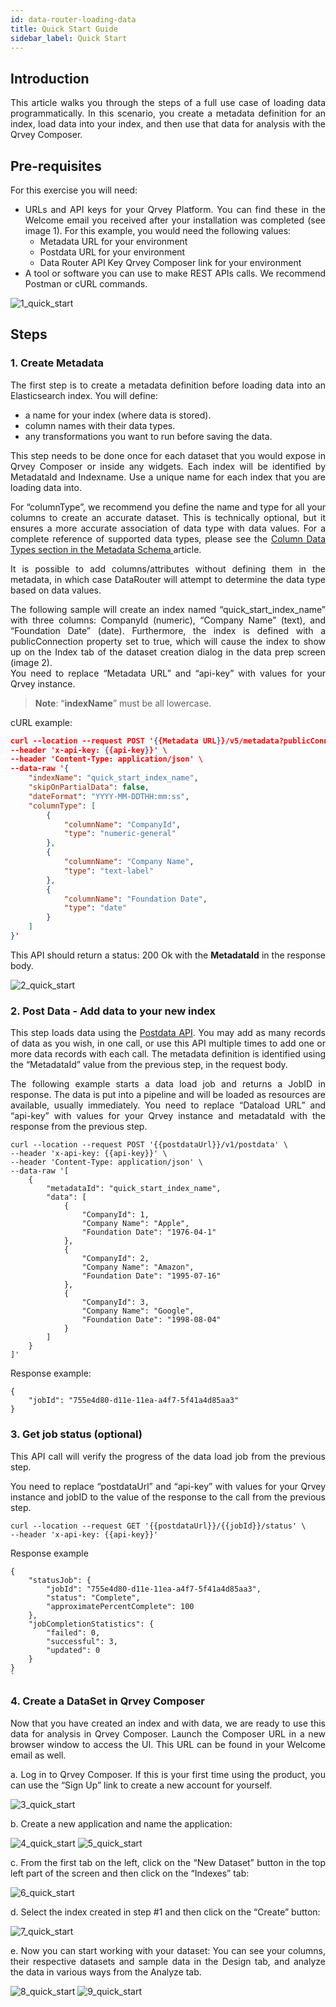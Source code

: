 ```yaml
---
id: data-router-loading-data
title: Quick Start Guide
sidebar_label: Quick Start
---
```


<div style="text-align: justify">

## Introduction
This article walks you through the steps of a full use case of loading data programmatically. In this scenario, you create a metadata definition for an index, load data into your index, and then use that data for analysis with the Qrvey Composer.

## Pre-requisites
For this exercise you will need:
* URLs and API keys for your Qrvey Platform. You can find these in the Welcome email you received after your installation was completed (see image 1). For this example, you would need the following values:
  * Metadata URL for your environment 
  * Postdata URL for your environment  
  * Data Router API Key 
Qrvey Composer link for your environment
* A tool or software you can use to make REST APIs calls. We recommend Postman or cURL commands.

![1_quick_start](https://s3.amazonaws.com/cdn.qrvey.com/documentation_assets/data-router/Quick+Start+Guide%3A+Loading+Data/1_qsg.png#thumbnail)

## Steps
### 1. Create Metadata
The first step is to create a metadata definition before loading data into an Elasticsearch index. You will define:
* a name for your index (where data is stored).
* column names with their data types. 
* any transformations you want to run before saving the data.

This step needs to be done once for each dataset that you would expose in Qrvey Composer or inside any widgets. Each index will be identified by MetadataId and Indexname. Use a unique name for each index that you are loading data into. 

For “columnType”, we recommend you define the name and type for all your columns to create an accurate dataset. This is technically optional, but it ensures a more accurate association of data type with data values. For a complete reference of supported data types, please see the <a href="/docs/data-router/Metadata/metadata-intro/#columntype-data-types">Column Data Types section in the Metadata Schema </a> article. 

It is possible to add columns/attributes without defining them in the metadata, in which case DataRouter will attempt to determine the data type based on data values.

The following sample will create an index named “quick_start_index_name” with three columns: CompanyId (numeric), “Company Name” (text), and “Foundation Date” (date). Furthermore, the index is defined with a publicConnection property set to true, which will cause the index to show up on the Index tab of the dataset creation dialog in the data prep screen (image 2). <br>
You need to replace “Metadata URL” and “api-key” with values for your Qrvey instance. 

> **Note**: “**indexName**” must be all  lowercase.

cURL example:

```json
curl --location --request POST '{{Metadata URL}}/v5/metadata?publicConnection=true' \
--header 'x-api-key: {{api-key}}' \
--header 'Content-Type: application/json' \
--data-raw '{
    "indexName": "quick_start_index_name",
    "skipOnPartialData": false,
    "dateFormat": "YYYY-MM-DDTHH:mm:ss",
    "columnType": [
        {
            "columnName": "CompanyId",
            "type": "numeric-general"
        },
        {
            "columnName": "Company Name",
            "type": "text-label"
        },
        {
            "columnName": "Foundation Date",
            "type": "date"
        }
    ]
}'
```
This API should return a status: 200 Ok with the **MetadataId** in the response body.


![2_quick_start](https://s3.amazonaws.com/cdn.qrvey.com/documentation_assets/data-router/Quick+Start+Guide%3A+Loading+Data/2_qsg.png#thumbnail)

### 2. Post Data - Add data to your new index
This step loads data using the  <a href="https://bit.ly/2JNuiXz">Postdata API</a>. You may add as many records of data as you wish, in one call, or use this API multiple times to add one or more data records with each call. The metadata definition is identified using the “MetadataId” value from the previous step, in the request body. 

The following example starts a data load job and returns a JobID in response.  The data is put into a pipeline and will be loaded as resources are available, usually immediately. 
You need to replace “Dataload URL” and “api-key” with values for your Qrvey instance and metadataId with the response from the previous step.

```
curl --location --request POST '{{postdataUrl}}/v1/postdata' \
--header 'x-api-key: {{api-key}}' \
--header 'Content-Type: application/json' \
--data-raw '[
    {
        "metadataId": "quick_start_index_name",
        "data": [
            {
                "CompanyId": 1,
                "Company Name": "Apple",
                "Foundation Date": "1976-04-1"
            },
            {
                "CompanyId": 2,
                "Company Name": "Amazon",
                "Foundation Date": "1995-07-16"
            },
            {
                "CompanyId": 3,
                "Company Name": "Google",
                "Foundation Date": "1998-08-04"
            }
        ]
    }
]'
```
Response example:
```
{
    "jobId": "755e4d80-d11e-11ea-a4f7-5f41a4d85aa3"
}
```


### 3. Get job status (optional)

This API call will verify the progress of the data load job from the previous step.

You need to replace “postdataUrl” and “api-key” with values for your Qrvey instance and jobID to the value of the response to the call from the previous step.

```
curl --location --request GET '{{postdataUrl}}/{{jobId}}/status' \
--header 'x-api-key: {{api-key}}'
```

Response example

```
{
    "statusJob": {
        "jobId": "755e4d80-d11e-11ea-a4f7-5f41a4d85aa3",
        "status": "Complete",
        "approximatePercentComplete": 100
    },
    "jobCompletionStatistics": {
        "failed": 0,
        "successful": 3,
        "updated": 0
    }
}
`
```

### 4. Create a DataSet in Qrvey Composer
Now that you have created an index and with data, we are ready to use this data for analysis in Qrvey Composer. Launch the Composer URL in a new browser window to access the UI. This URL can be found in your Welcome email as well. <br>

  a. Log in to Qrvey Composer. If this is your first time using the product, you can use the “Sign Up” link to create a new account for yourself.
 
 ![3_quick_start](https://s3.amazonaws.com/cdn.qrvey.com/documentation_assets/data-router/Quick+Start+Guide%3A+Loading+Data/3_qsg.png#thumbnail-20)


  b. Create a new application and name the application:

 ![4_quick_start](https://s3.amazonaws.com/cdn.qrvey.com/documentation_assets/data-router/Quick+Start+Guide%3A+Loading+Data/4_qsg.png#thumbnail-40)
 ![5_quick_start](https://s3.amazonaws.com/cdn.qrvey.com/documentation_assets/data-router/Quick+Start+Guide%3A+Loading+Data/5_qsg.png#thumbnail-40)

  c. From the first tab on the left, click on the “New Dataset” button in the top left part of the screen and then click on the “Indexes” tab:

 ![6_quick_start](https://s3.amazonaws.com/cdn.qrvey.com/documentation_assets/data-router/Quick+Start+Guide%3A+Loading+Data/6_qsg.png#thumbnail-40)

  d. Select the index created in step #1 and then click on the “Create” button:

 ![7_quick_start](https://s3.amazonaws.com/cdn.qrvey.com/documentation_assets/data-router/Quick+Start+Guide%3A+Loading+Data/7_qsg.png#thumbnail-40)

  e. Now you can start working with your dataset: You can see your columns, their respective datasets and sample data in the Design tab, and analyze the data in various ways from the Analyze tab. 


 ![8_quick_start](https://s3.amazonaws.com/cdn.qrvey.com/documentation_assets/data-router/Quick+Start+Guide%3A+Loading+Data/8_qsg.png#thumbnail-40)
 ![9_quick_start](https://s3.amazonaws.com/cdn.qrvey.com/documentation_assets/data-router/Quick+Start+Guide%3A+Loading+Data/9_qsg.png#thumbnail-40)
